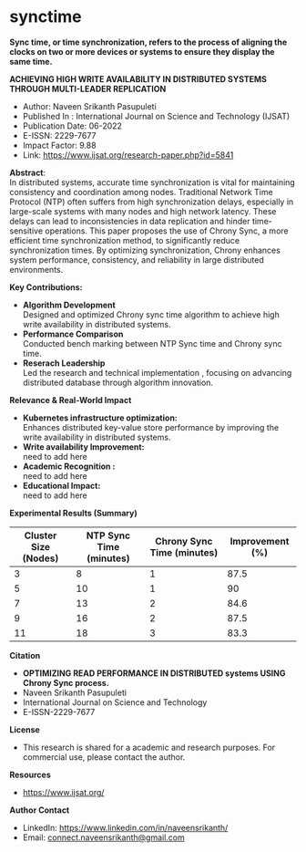 # synctime
**Sync time, or time synchronization, refers to the process of aligning the clocks on two or more devices or systems to ensure they display the same time.**

**ACHIEVING HIGH WRITE AVAILABILITY IN DISTRIBUTED SYSTEMS THROUGH MULTI-LEADER REPLICATION** 
* Author: Naveen Srikanth Pasupuleti
* Published In : International Journal on Science and Technology (IJSAT)
* Publication Date: 06-2022
* E-ISSN: 2229-7677
* Impact Factor: 9.88
* Link: https://www.ijsat.org/research-paper.php?id=5841

**Abstract**:\
In distributed systems, accurate time synchronization is vital for maintaining consistency and coordination among nodes. Traditional Network Time Protocol (NTP) often suffers from high synchronization delays, especially in large-scale systems with many nodes and high network latency. These delays can lead to inconsistencies in data replication and hinder time-sensitive operations. This paper proposes the use of Chrony Sync, a more efficient time synchronization method, to significantly reduce synchronization times. By optimizing synchronization, Chrony enhances system performance, consistency, and reliability in large distributed environments.

**Key Contributions:** 
* **Algorithm Development** \
  Designed and optimized Chrony sync time algorithm to achieve high write availability in distributed systems.
* **Performance Comparison** \
  Conducted bench marking between NTP Sync time and Chrony sync time.
* **Reserach Leadership** \
  Led the research and technical implementation , focusing on advancing distributed database through algorithm innovation.

**Relevance & Real-World Impact**
* **Kubernetes infrastructure optimization:**\
    Enhances distributed key-value store performance by improving the write availability in distributed systems.
* **Write availability Improvement:** \
    need to add here
* **Academic Recognition :** \
    need to add here
* **Educational Impact:** \
    need to add here

**Experimental Results (Summary)**


| Cluster Size (Nodes) | NTP Sync Time (minutes) | Chrony Sync Time (minutes) | Improvement (%) |
| ---------------------| ----------------------- | -------------------------- | ----------------|
| 3                    | 8                       | 1                          | 87.5            |
| 5                    | 10                      | 1                          | 90              |
| 7                    | 13                      | 2                          | 84.6            |
| 9                    | 16                      | 2                          | 87.5            |
| 11                   | 18                      | 3                          | 83.3            |

**Citation**
* **OPTIMIZING READ PERFORMANCE IN DISTRIBUTED systems USING Chrony Sync process.**
*   Naveen Srikanth Pasupuleti
*   International Journal on Science and Technology
*   E-ISSN-2229-7677

**License**
* This research is shared for a academic and research purposes. For commercial use, please contact the author.

**Resources**
* https://www.ijsat.org/

**Author Contact** 
  * LinkedIn: https://www.linkedin.com/in/naveensrikanth/
  * Email: connect.naveensrikanth@gmail.com
